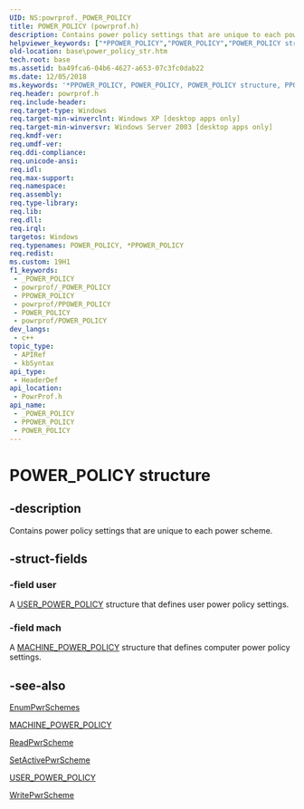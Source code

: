```yaml
---
UID: NS:powrprof._POWER_POLICY
title: POWER_POLICY (powrprof.h)
description: Contains power policy settings that are unique to each power scheme.
helpviewer_keywords: ["*PPOWER_POLICY","POWER_POLICY","POWER_POLICY structure","PPOWER_POLICY","PPOWER_POLICY structure pointer","_win32_power_policy_str","base.power_policy_str","powrprof/POWER_POLICY","powrprof/PPOWER_POLICY"]
old-location: base\power_policy_str.htm
tech.root: base
ms.assetid: ba49fca6-04b6-4627-a653-07c3fc0dab22
ms.date: 12/05/2018
ms.keywords: '*PPOWER_POLICY, POWER_POLICY, POWER_POLICY structure, PPOWER_POLICY, PPOWER_POLICY structure pointer, _win32_power_policy_str, base.power_policy_str, powrprof/POWER_POLICY, powrprof/PPOWER_POLICY'
req.header: powrprof.h
req.include-header: 
req.target-type: Windows
req.target-min-winverclnt: Windows XP [desktop apps only]
req.target-min-winversvr: Windows Server 2003 [desktop apps only]
req.kmdf-ver: 
req.umdf-ver: 
req.ddi-compliance: 
req.unicode-ansi: 
req.idl: 
req.max-support: 
req.namespace: 
req.assembly: 
req.type-library: 
req.lib: 
req.dll: 
req.irql: 
targetos: Windows
req.typenames: POWER_POLICY, *PPOWER_POLICY
req.redist: 
ms.custom: 19H1
f1_keywords:
 - _POWER_POLICY
 - powrprof/_POWER_POLICY
 - PPOWER_POLICY
 - powrprof/PPOWER_POLICY
 - POWER_POLICY
 - powrprof/POWER_POLICY
dev_langs:
 - c++
topic_type:
 - APIRef
 - kbSyntax
api_type:
 - HeaderDef
api_location:
 - PowrProf.h
api_name:
 - _POWER_POLICY
 - PPOWER_POLICY
 - POWER_POLICY
---
```


# POWER_POLICY structure


## -description

Contains power policy settings that are unique to each power scheme.

## -struct-fields

### -field user

A 
<a href="/windows/desktop/api/powrprof/ns-powrprof-user_power_policy">USER_POWER_POLICY</a> structure that defines user power policy settings.

### -field mach

A 
<a href="/windows/desktop/api/powrprof/ns-powrprof-machine_power_policy">MACHINE_POWER_POLICY</a> structure that defines computer power policy settings.

## -see-also

<a href="/windows/desktop/api/powrprof/nf-powrprof-enumpwrschemes">EnumPwrSchemes</a>



<a href="/windows/desktop/api/powrprof/ns-powrprof-machine_power_policy">MACHINE_POWER_POLICY</a>



<a href="/windows/desktop/api/powrprof/nf-powrprof-readpwrscheme">ReadPwrScheme</a>



<a href="/windows/desktop/api/powrprof/nf-powrprof-setactivepwrscheme">SetActivePwrScheme</a>



<a href="/windows/desktop/api/powrprof/ns-powrprof-user_power_policy">USER_POWER_POLICY</a>



<a href="/windows/desktop/api/powrprof/nf-powrprof-writepwrscheme">WritePwrScheme</a>

